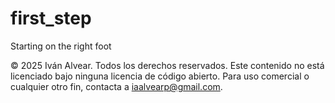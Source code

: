 # first_step
Starting on the right foot

© 2025 Iván Alvear. Todos los derechos reservados.
Este contenido no está licenciado bajo ninguna licencia de código abierto.
Para uso comercial o cualquier otro fin, contacta a iaalvearp@gmail.com.
